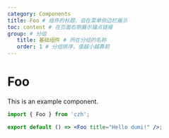 ```yaml
---
category: Components
title: Foo # 组件的标题，会在菜单侧边栏展示
toc: content # 在页面右侧展示锚点链接
group: # 分组
   title: 基础组件 # 所在分组的名称
   order: 1 # 分组排序，值越小越靠前
---
```


# Foo

This is an example component.

```jsx
import { Foo } from 'czh';

export default () => <Foo title="Hello dumi!" />;
```
